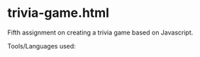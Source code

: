 # trivia-game.html

Fifth assignment on creating a trivia game based on Javascript.

Tools/Languages used:

